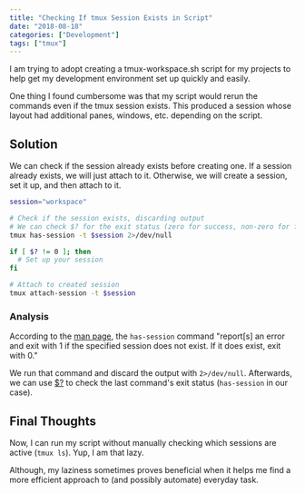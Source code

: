 ```yaml
---
title: "Checking If tmux Session Exists in Script"
date: "2018-08-18"
categories: ["Development"]
tags: ["tmux"]
---
```


I am trying to adopt creating a tmux-workspace.sh script for my projects to help get my development environment set up quickly and easily.

One thing I found cumbersome was that my script would rerun the commands even if the tmux session exists. This produced a session whose layout had additional panes, windows, etc. depending on the script.

## Solution

We can check if the session already exists before creating one. If a session already exists, we will just attach to it. Otherwise, we will create a session, set it up, and then attach to it.

```bash
session="workspace"

# Check if the session exists, discarding output
# We can check $? for the exit status (zero for success, non-zero for failure)
tmux has-session -t $session 2>/dev/null

if [ $? != 0 ]; then
  # Set up your session
fi

# Attach to created session
tmux attach-session -t $session
```

### Analysis

According to the [man page](https://linux.die.net/man/1/tmux), the `has-session` command "report[s] an error and exit with 1 if the specified session does not exist. If it does exist, exit with 0."

We run that command and discard the output with `2>/dev/null`. Afterwards, we can use [$?](https://www.gnu.org/software/bash/manual/bash.html#index-_0024_003f) to check the last command's exit status (`has-session` in our case).

## Final Thoughts

Now, I can run my script without manually checking which sessions are active (`tmux ls`). Yup, I am that lazy.

Although, my laziness sometimes proves beneficial when it helps me find a more efficient approach to (and possibly automate) everyday task.

